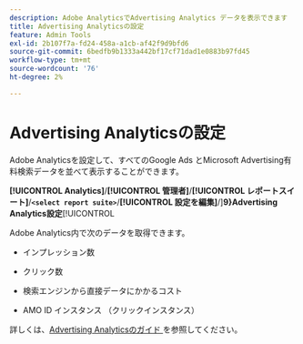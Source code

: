 ```yaml
---
description: Adobe AnalyticsでAdvertising Analytics データを表示できます
title: Advertising Analyticsの設定
feature: Admin Tools
exl-id: 2b107f7a-fd24-458a-a1cb-af42f9d9bfd6
source-git-commit: 6bedfb9b1333a442bf17cf71dad1e0883b97fd45
workflow-type: tm+mt
source-wordcount: '76'
ht-degree: 2%

---
```


# Advertising Analyticsの設定

Adobe Analyticsを設定して、すべてのGoogle Ads とMicrosoft Advertising有料検索データを並べて表示することができます。

**[!UICONTROL Analytics]**/**[!UICONTROL 管理者]**/**[!UICONTROL レポートスイート]**/**`<select report suite>`**/**[!UICONTROL 設定を編集]**/]**9}Advertising Analytics設定**[!UICONTROL 

Adobe Analytics内で次のデータを取得できます。

* インプレッション数

* クリック数

* 検索エンジンから直接データにかかるコスト

* AMO ID インスタンス （クリックインスタンス）

詳しくは、[Advertising Analyticsのガイド ](/help/integrate/c-advertising-analytics/overview.md) を参照してください。
